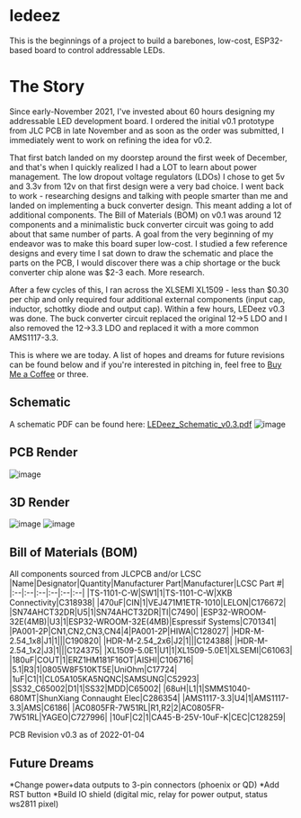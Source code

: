 # ledeez
This is the beginnings of a project to build a barebones, low-cost, ESP32-based board to control addressable LEDs.


# The Story
Since early-November 2021, I've invested about 60 hours designing my addressable LED development board. I ordered the initial v0.1 prototype from JLC PCB in late November and as soon as the order was submitted, I immediately went to work on refining the idea for v0.2.

That first batch landed on my doorstep around the first week of December, and that's when I quickly realized I had a LOT to learn about power management. The low dropout voltage regulators (LDOs) I chose to get 5v and 3.3v from 12v on that first design were a very bad choice. I went back to work - researching designs and talking with people smarter than me and landed on implementing a buck converter design. This meant adding a lot of additional components. The Bill of Materials (BOM) on v0.1 was around 12 components and a minimalistic buck converter circuit was going to add about that same number of parts. A goal from the very beginning of my endeavor was to make this board super low-cost. I studied a few reference designs and every time I sat down to draw the schematic and place the parts on the PCB, I would discover there was a chip shortage or the buck converter chip alone was $2-3 each. More research.

After a few cycles of this, I ran across the XLSEMI XL1509 - less than $0.30 per chip and only required four additional external components (input cap, inductor, schottky diode and output cap). Within a few hours, LEDeez v0.3 was done. The buck converter circuit replaced the original 12->5 LDO and I also removed the 12->3.3 LDO and replaced it with a more common AMS1117-3.3.

This is where we are today. A list of hopes and dreams for future revisions can be found below and if you're interested in pitching in, feel free to [Buy Me a Coffee](https://www.buymeacoffee.com/wantmoore) or three.

## Schematic
A schematic PDF can be found here: [LEDeez_Schematic_v0.3.pdf](https://github.com/wantmoore/ledeez/files/7893585/LEDeez_Schematic_v0.3.pdf)
![image](https://user-images.githubusercontent.com/1414156/150050731-e57e68b0-50a4-4806-a1ca-d002007842aa.jpg)

## PCB Render
![image](https://user-images.githubusercontent.com/1414156/148123311-166dc4df-ed63-4470-99db-23bd388e311c.png)

## 3D Render
![image](https://user-images.githubusercontent.com/1414156/148123517-d97d6d51-6ee8-4fe8-9090-00e8e5dd27ef.png)
![image](https://user-images.githubusercontent.com/1414156/148123627-43d4f660-5002-40db-a6f3-51d55d5592e5.png)

## Bill of Materials (BOM)
All components sourced from JLCPCB and/or LCSC
|Name|Designator|Quantity|Manufacturer Part|Manufacturer|LCSC Part #|
|:--|:--|:--|:--|:--|:--|
|TS-1101-C-W|SW1|1|TS-1101-C-W|XKB Connectivity|C318938|
|470uF|CIN|1|VEJ471M1ETR-1010|LELON|C176672|
|SN74AHCT32DR|U5|1|SN74AHCT32DR|TI|C7490|
|ESP32-WROOM-32E(4MB)|U3|1|ESP32-WROOM-32E(4MB)|Espressif Systems|C701341|
|PA001-2P|CN1,CN2,CN3,CN4|4|PA001-2P|HIWA|C128027|
|HDR-M-2.54_1x8|J1|1|||C190820|
|HDR-M-2.54_2x6|J2|1|||C124388|
|HDR-M-2.54_1x2|J3|1|||C124375|
|XL1509-5.0E1|U1|1|XL1509-5.0E1|XLSEMI|C61063|
|180uF|COUT|1|ERZ1HM181F16OT|AISHI|C106716|
|5.1|R3|1|0805W8F510KT5E|UniOhm|C17724|
|1uF|C1|1|CL05A105KA5NQNC|SAMSUNG|C52923|
|SS32_C65002|D1|1|SS32|MDD|C65002|
|68uH|L1|1|SMMS1040-680MT|ShunXiang Connaught Elec|C286354|
|AMS1117-3.3|U4|1|AMS1117-3.3|AMS|C6186|
|AC0805FR-7W51RL|R1,R2|2|AC0805FR-7W51RL|YAGEO|C727996|
|10uF|C2|1|CA45-B-25V-10uF-K|CEC|C128259|

PCB Revision v0.3 as of 2022-01-04

## Future Dreams
*Change power+data outputs to 3-pin connectors (phoenix or QD)
*Add RST button
*Build IO shield (digital mic, relay for power output, status ws2811 pixel)

